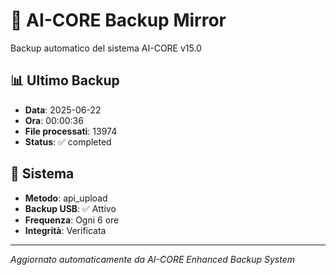 # 🧬 AI-CORE Backup Mirror

Backup automatico del sistema AI-CORE v15.0

## 📊 Ultimo Backup
- **Data**: 2025-06-22
- **Ora**: 00:00:36
- **File processati**: 13974
- **Status**: ✅ completed

## 🎯 Sistema
- **Metodo**: api_upload
- **Backup USB**: ✅ Attivo
- **Frequenza**: Ogni 6 ore
- **Integrità**: Verificata

---
*Aggiornato automaticamente da AI-CORE Enhanced Backup System*
